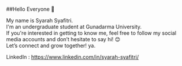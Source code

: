 ##Hello Everyone 👋

My name is Syarah Syafitri.<br>
I'm an undergraduate student at Gunadarma University.<br>
If you're interested in getting to know me, feel free to follow my social media accounts and don’t hesitate to say hi! 😊<br>
Let’s connect and grow together! ya.

LinkedIn : https://www.linkedin.com/in/syarah-syafitri/
<!--
**syarahsyafitri/syarahsyafitri** is a ✨ _special_ ✨ repository because its `README.md` (this file) appears on your GitHub profile.

Here are some ideas to get you started:

- 🔭 I’m currently working on ...
- 🌱 I’m currently learning ...
- 👯 I’m looking to collaborate on ...
- 🤔 I’m looking for help with ...
- 💬 Ask me about ...
- 📫 How to reach me: ...
- 😄 Pronouns: ...
- ⚡ Fun fact: ...
-->
